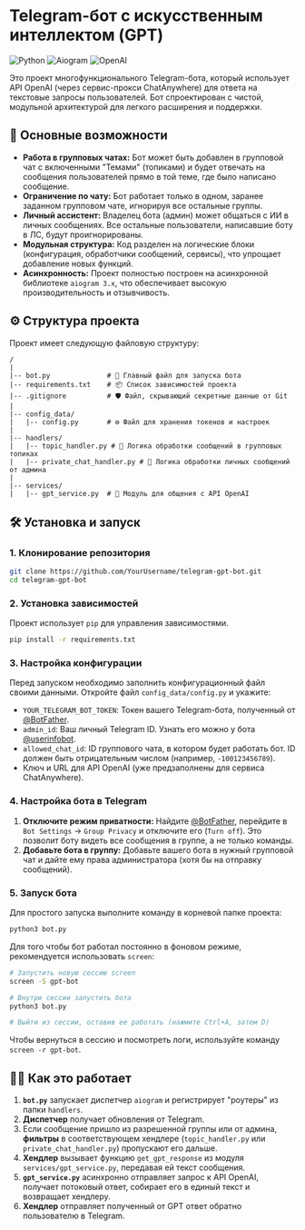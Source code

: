 # Telegram-бот с искусственным интеллектом (GPT)

![Python](https://img.shields.io/badge/Python-3.10%2B-blue?logo=python)
![Aiogram](https://img.shields.io/badge/Aiogram-3.x-green?logo=telegram)
![OpenAI](https://img.shields.io/badge/OpenAI-API-lightgrey?logo=openai)

Это проект многофункционального Telegram-бота, который использует API OpenAI (через сервис-прокси ChatAnywhere) для ответа на текстовые запросы пользователей. Бот спроектирован с чистой, модульной архитектурой для легкого расширения и поддержки.

## 🚀 Основные возможности

*   **Работа в групповых чатах:** Бот может быть добавлен в групповой чат с включенными "Темами" (топиками) и будет отвечать на сообщения пользователей прямо в той теме, где было написано сообщение.
*   **Ограничение по чату:** Бот работает только в одном, заранее заданном групповом чате, игнорируя все остальные группы.
*   **Личный ассистент:** Владелец бота (админ) может общаться с ИИ в личных сообщениях. Все остальные пользователи, написавшие боту в ЛС, будут проигнорированы.
*   **Модульная структура:** Код разделен на логические блоки (конфигурация, обработчики сообщений, сервисы), что упрощает добавление новых функций.
*   **Асинхронность:** Проект полностью построен на асинхронной библиотеке `aiogram 3.x`, что обеспечивает высокую производительность и отзывчивость.

## ⚙️ Структура проекта

Проект имеет следующую файловую структуру:

```
/
|
|-- bot.py              # 🚀 Главный файл для запуска бота
|-- requirements.txt    # 📦 Список зависимостей проекта
|-- .gitignore          # 🛡️ Файл, скрывающий секретные данные от Git
|
|-- config_data/
|   |-- config.py       # ⚙️ Файл для хранения токенов и настроек
|
|-- handlers/
|   |-- topic_handler.py # 🧠 Логика обработки сообщений в групповых топиках
|   |-- private_chat_handler.py # 👤 Логика обработки личных сообщений от админа
|
|-- services/
|   |-- gpt_service.py  # 🤖 Модуль для общения с API OpenAI
```

## 🛠️ Установка и запуск

### 1. Клонирование репозитория

```bash
git clone https://github.com/YourUsername/telegram-gpt-bot.git
cd telegram-gpt-bot
```

### 2. Установка зависимостей

Проект использует `pip` для управления зависимостями.

```bash
pip install -r requirements.txt
```

### 3. Настройка конфигурации

Перед запуском необходимо заполнить конфигурационный файл своими данными. Откройте файл `config_data/config.py` и укажите:

*   `YOUR_TELEGRAM_BOT_TOKEN`: Токен вашего Telegram-бота, полученный от [@BotFather](https://t.me/BotFather).
*   `admin_id`: Ваш личный Telegram ID. Узнать его можно у бота [@userinfobot](https://t.me/userinfobot).
*   `allowed_chat_id`: ID группового чата, в котором будет работать бот. ID должен быть отрицательным числом (например, `-100123456789`).
*   Ключ и URL для API OpenAI (уже предзаполнены для сервиса ChatAnywhere).

### 4. Настройка бота в Telegram

1.  **Отключите режим приватности:** Найдите [@BotFather](https://t.me/BotFather), перейдите в `Bot Settings` -> `Group Privacy` и отключите его (`Turn off`). Это позволит боту видеть все сообщения в группе, а не только команды.
2.  **Добавьте бота в группу:** Добавьте вашего бота в нужный групповой чат и дайте ему права администратора (хотя бы на отправку сообщений).

### 5. Запуск бота

Для простого запуска выполните команду в корневой папке проекта:

```bash
python3 bot.py
```

Для того чтобы бот работал постоянно в фоновом режиме, рекомендуется использовать `screen`:

```bash
# Запустить новую сессию screen
screen -S gpt-bot

# Внутри сессии запустить бота
python3 bot.py

# Выйти из сессии, оставив ее работать (нажмите Ctrl+A, затем D)
```

Чтобы вернуться в сессию и посмотреть логи, используйте команду `screen -r gpt-bot`.

## 🧑‍💻 Как это работает

1.  **`bot.py`** запускает диспетчер `aiogram` и регистрирует "роутеры" из папки `handlers`.
2.  **Диспетчер** получает обновления от Telegram.
3.  Если сообщение пришло из разрешенной группы или от админа, **фильтры** в соответствующем хендлере (`topic_handler.py` или `private_chat_handler.py`) пропускают его дальше.
4.  **Хендлер** вызывает функцию `get_gpt_response` из модуля `services/gpt_service.py`, передавая ей текст сообщения.
5.  **`gpt_service.py`** асинхронно отправляет запрос к API OpenAI, получает потоковый ответ, собирает его в единый текст и возвращает хендлеру.
6.  **Хендлер** отправляет полученный от GPT ответ обратно пользователю в Telegram.